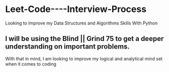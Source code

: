 # Leet-Code----Interview-Process
Looking to Improve my Data Structures and Algorithms Skills With Python

## I will be using the Blind || Grind 75 to get a deeper understanding on important problems. 
With that in mind, I am looking to improve my logical and analytical mind set when it comes to coding
